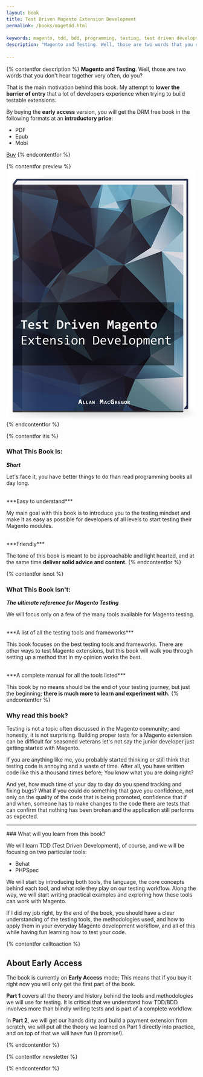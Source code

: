 ```yaml
---
layout: book
title: Test Driven Magento Extension Development
permalink: /books/magetdd.html

keywords: magento, tdd, bdd, programming, testing, test driven development, magento testing
description: "Magento and Testing. Well, those are two words that you do not hear together very often, do you? That is the main motivation behind this book. My attempt to lower the barrier of entry that a lot of developers experience when trying to build testable extensions."

---
```


{% contentfor description %}
**Magento and Testing**. Well, those are two words that you don't hear together very often, do you?

That is the main motivation behind this book. My attempt to **lower the barrier of entry** that a lot of developers experience when trying to build testable extensions.

By buying the **early access** version, you will get the DRM free book in the following formats at an **introductory price**:

- PDF
- Epub
- Mobi

<script type="text/javascript" src="https://gumroad.com/js/gumroad.js"></script>
<a class="gumroad-button" href="https://gumroad.com/l/JUWgk?wanted=true">Buy</a>
{% endcontentfor %}

{% contentfor preview %}
<img src="/assets/book_images/TDDPortrait_large.png" />
{% endcontentfor %}

{% contentfor itis %}
### What This Book Is:
***Short***

Let's face it, you have better things to do than read programming books all day long.

<br/>
***Easy to understand***

My main goal with this book is to introduce you to the testing mindset and make it as easy as possible for developers of all levels to start testing their Magento modules.

<br/>
***Friendly***

The tone of this book is meant to be approachable and light hearted, and at the same time **deliver solid advice and content.**
{% endcontentfor %}

{% contentfor isnot %}
### What This Book Isn't:
***The ultimate reference for Magento Testing***

We will focus only on a few of the many tools available for Magento testing.

<br/>
***A list of all the testing tools and frameworks***

This book focuses on the best testing tools and frameworks. There are other ways to test Magento extensions, but this book will walk you through setting up a method that in my opinion works the best.

<br/>
***A complete manual for all the tools listed***

This book by no means should be the end of your testing journey, but just the beginning; **there is much more to learn and experiment with.**
{% endcontentfor %}

### Why read this book?

Testing is not a topic often discussed in the Magento community; and honestly, it is not surprising. Building proper tests for a Magento extension can be difficult for seasoned veterans let's not say the junior developer just getting started with Magento.

If you are anything like me, you probably started thinking or still think that testing code is annoying and a waste of time. After all, you have written code like this a thousand times before; You know what you are doing right?

And yet, how much time of your day to day do you spend tracking and fixing bugs? What if you could do something that gave you confidence, not only on the quality of the code that is being promoted, confidence that if and when, someone has to make changes to the code there are tests that can confirm that nothing has been broken and the application still performs as expected.

<!-- So this books serves two purposes, the first is to give me an excuse to try out a more modern approach for Magento extension development and testing; the second one is to (hopefully) help out anyone looking to build Magento extensions using a more TDD oriented approach. -->
<hr/>
### What will you learn from this book?

We will learn TDD (Test Driven Development), of course, and we will be focusing on two particular tools:

- Behat
- PHPSpec

We will start by introducing both tools, the language, the core concepts behind each tool, and what role they play on our testing workflow. Along the way, we will start writing practical examples and exploring how these tools can work with Magento.

If I did my job right, by the end of the book, you should have a clear understanding of the testing tools, the methodologies used, and how to apply them in your everyday Magento development workflow, and all of this while having fun learning how to test your code.

{% contentfor calltoaction %}
## About Early Access

The book is currently on **Early Access** mode; This means that if you buy it right now you will only get the first part of the book.

**Part 1** covers all the theory and history behind the tools and methodologies we will use for testing. It is critical that we understand how TDD/BDD involves more than blindly writing tests and is part of a complete workflow.

In **Part 2**, we will get our hands dirty and build a payment extension from scratch, we will put all the theory we learned on Part 1 directly into practice, and on top of that we will have fun (I promise!).

{% endcontentfor %}


{% contentfor newsletter %}
<script src="https://app.convertkit.com/landing_pages/2716.js"></script>
{% endcontentfor %}
